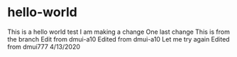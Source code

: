 # hello-world
This is a hello world test
I am making a change
One last change
This is from the branch
Edit from dmui-a10
Edited from dmui-a10
Let me try again
Edited from dmui777 4/13/2020

